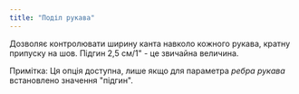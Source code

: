 ```yaml
---
title: "Поділ рукава"
---
```


Дозволяє контролювати ширину канта навколо кожного рукава, кратну припуску на шов. Підгин 2,5 см/1" - це звичайна величина.

Примітка: Ця опція доступна, лише якщо для параметра _ребра рукава_ встановлено значення "підгин".
